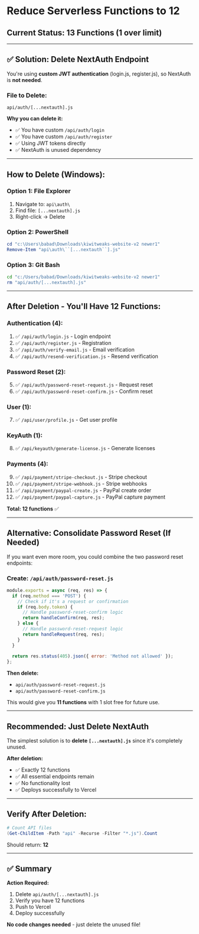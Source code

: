 # Reduce Serverless Functions to 12

## Current Status: 13 Functions (1 over limit)

---

## ✅ **Solution: Delete NextAuth Endpoint**

You're using **custom JWT authentication** (login.js, register.js), so NextAuth is **not needed**.

### **File to Delete:**

```
api/auth/[...nextauth].js
```

**Why you can delete it:**
- ✅ You have custom `/api/auth/login`
- ✅ You have custom `/api/auth/register`
- ✅ Using JWT tokens directly
- ✅ NextAuth is unused dependency

---

## **How to Delete (Windows):**

### **Option 1: File Explorer**
1. Navigate to: `api\auth\`
2. Find file: `[...nextauth].js`
3. Right-click → Delete

### **Option 2: PowerShell**
```powershell
cd "c:\Users\babad\Downloads\kiwitweaks-website-v2 newer1"
Remove-Item "api\auth\``[...nextauth``].js"
```

### **Option 3: Git Bash**
```bash
cd "c:/Users/babad/Downloads/kiwitweaks-website-v2 newer1"
rm "api/auth/[...nextauth].js"
```

---

## **After Deletion - You'll Have 12 Functions:**

### **Authentication (4):**
1. ✅ `/api/auth/login.js` - Login endpoint
2. ✅ `/api/auth/register.js` - Registration
3. ✅ `/api/auth/verify-email.js` - Email verification
4. ✅ `/api/auth/resend-verification.js` - Resend verification

### **Password Reset (2):**
5. ✅ `/api/auth/password-reset-request.js` - Request reset
6. ✅ `/api/auth/password-reset-confirm.js` - Confirm reset

### **User (1):**
7. ✅ `/api/user/profile.js` - Get user profile

### **KeyAuth (1):**
8. ✅ `/api/keyauth/generate-license.js` - Generate licenses

### **Payments (4):**
9. ✅ `/api/payment/stripe-checkout.js` - Stripe checkout
10. ✅ `/api/payment/stripe-webhook.js` - Stripe webhooks
11. ✅ `/api/payment/paypal-create.js` - PayPal create order
12. ✅ `/api/payment/paypal-capture.js` - PayPal capture payment

**Total: 12 functions** ✅

---

## **Alternative: Consolidate Password Reset (If Needed)**

If you want even more room, you could combine the two password reset endpoints:

### **Create: `/api/auth/password-reset.js`**

```javascript
module.exports = async (req, res) => {
  if (req.method === 'POST') {
    // Check if it's a request or confirmation
    if (req.body.token) {
      // Handle password-reset-confirm logic
      return handleConfirm(req, res);
    } else {
      // Handle password-reset-request logic
      return handleRequest(req, res);
    }
  }
  
  return res.status(405).json({ error: 'Method not allowed' });
};
```

**Then delete:**
- `api/auth/password-reset-request.js`
- `api/auth/password-reset-confirm.js`

This would give you **11 functions** with 1 slot free for future use.

---

## **Recommended: Just Delete NextAuth**

The simplest solution is to **delete `[...nextauth].js`** since it's completely unused.

**After deletion:**
- ✅ Exactly 12 functions
- ✅ All essential endpoints remain
- ✅ No functionality lost
- ✅ Deploys successfully to Vercel

---

## **Verify After Deletion:**

```powershell
# Count API files
(Get-ChildItem -Path "api" -Recurse -Filter "*.js").Count
```

Should return: **12**

---

## ✅ **Summary**

**Action Required:**
1. Delete `api/auth/[...nextauth].js`
2. Verify you have 12 functions
3. Push to Vercel
4. Deploy successfully

**No code changes needed** - just delete the unused file!
